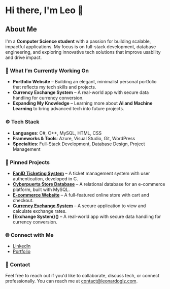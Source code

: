 # Hi there, I'm Leo 👋

## About Me
I'm a **Computer Science student** with a passion for building scalable, impactful applications. My focus is on full-stack development, database engineering, and exploring innovative tech solutions that improve usability and drive impact. 

### 🔭 What I’m Currently Working On
- **Portfolio Website** – Building an elegant, minimalist personal portfolio that reflects my tech skills and projects.
- **Currency Exchange System** – A real-world app with secure data handling for currency conversion.
- **Expanding My Knowledge** – Learning more about **AI and Machine Learning** to bring advanced tech into future projects.

### ⚙️ Tech Stack
- **Languages**: C#, C++, MySQL, HTML, CSS
- **Frameworks & Tools**: Azure, Visual Studio, Git, WordPress
- **Specialties**: Full-Stack Development, Database Design, Project Management

### 📌 Pinned Projects
- **[FanID Ticketing System](https://github.com/username/fanid-ticketing-system)** – A ticket management system with user authentication, developed in C.
- **[Cyberpuerta Store Database](https://github.com/username/cyberpuerta-store-db)** – A relational database for an e-commerce platform, built with MySQL.
- **[E-commerce Website](https://github.com/username/ecommerce-website)** – A full-featured online store with cart and checkout.
- **[Currency Exchange System](https://github.com/username/currency-exchange-system)** – A secure application to view and calculate exchange rates.
- **[Exchange System}()** – A real-world app with secure data handling for currency conversion.

### 🌐 Connect with Me
- [LinkedIn](https://www.linkedin.com/in/leonardo-gonzalez-53230432b/)
- [Portfolio](https://leonardoglz.com)

### 💬 Contact
Feel free to reach out if you'd like to collaborate, discuss tech, or connect professionally. You can reach me at [contact@leonardoglz.com](mailto:contact@leonardoglz.com).
